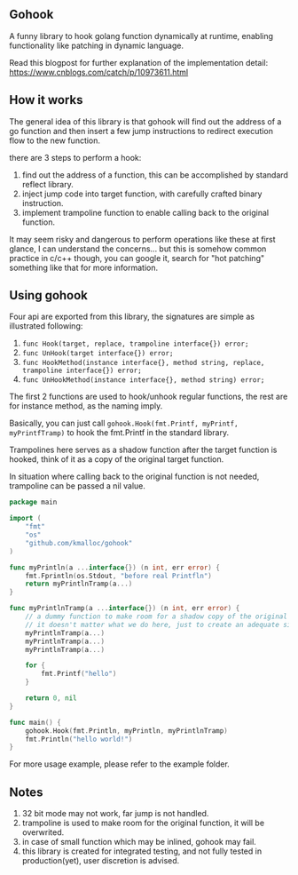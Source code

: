 ## Gohook
A funny library to hook golang function dynamically at runtime, enabling functionality like patching in dynamic language.

Read this blogpost for further explanation of the implementation detail: https://www.cnblogs.com/catch/p/10973611.html

## How it works
The general idea of this library is that gohook will find out the address of a go function and then insert a few jump instructions to redirect execution flow to the new function.

there are 3 steps to perform a hook:
1. find out the address of a function, this can be accomplished by standard reflect library.
2. inject jump code into target function, with carefully crafted binary instruction.
3. implement trampoline function to enable calling back to the original function.

It may seem risky and dangerous to perform operations like these at first glance, I can understand the concerns... but this is somehow common practice in c/c++ though, you can google it, search for "hot patching" something like that for more information.

## Using gohook
Four api are exported from this library, the signatures are simple as illustrated following:
1. `func Hook(target, replace, trampoline interface{}) error;`
2. `func UnHook(target interface{}) error;`
3. `func HookMethod(instance interface{}, method string, replace, trampoline interface{}) error;`
4. `func UnHookMethod(instance interface{}, method string) error;`

The first 2 functions are used to hook/unhook regular functions, the rest are for instance method, as the naming imply.

Basically, you can just call `gohook.Hook(fmt.Printf, myPrintf, myPrintfTramp)` to hook the fmt.Printf in the standard library.

Trampolines here serves as a shadow function after the target function is hooked, think of it as a copy of the original target function.

In situation where calling back to the original function is not needed, trampoline can be passed a nil value.

```go
package main

import (
	"fmt"
	"os"
	"github.com/kmalloc/gohook"
)

func myPrintln(a ...interface{}) (n int, err error) {
    fmt.Fprintln(os.Stdout, "before real Printfln")
    return myPrintlnTramp(a...)
}

func myPrintlnTramp(a ...interface{}) (n int, err error) {
    // a dummy function to make room for a shadow copy of the original function.
    // it doesn't matter what we do here, just to create an adequate size function.
    myPrintlnTramp(a...)
    myPrintlnTramp(a...)
    myPrintlnTramp(a...)

    for {
        fmt.Printf("hello")
    }

    return 0, nil
}

func main() {
	gohook.Hook(fmt.Println, myPrintln, myPrintlnTramp)
	fmt.Println("hello world!")
}
```

For more usage example, please refer to the example folder.

## Notes
1. 32 bit mode may not work, far jump is not handled.
2. trampoline is used to make room for the original function, it will be overwrited.
3. in case of small function which may be inlined, gohook may fail.
4. this library is created for integrated testing, and not fully tested in production(yet), user discretion is advised.
